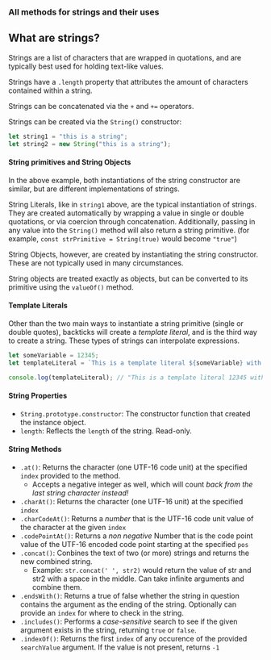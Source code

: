 ### All methods for strings and their uses

## What are strings?

Strings are a list of characters that are wrapped in quotations, and are typically best used for holding text-like values. 

Strings have a `.length` property that attributes the amount of characters contained within a string.

Strings can be concatenated via the `+` and `+=` operators.

Strings can be created via the `String()` constructor:

```js
let string1 = "this is a string";
let string2 = new String("this is a string");
```

#### String primitives and String Objects

In the above example, both instantiations of the string constructor are similar, but are different implementations of strings. 

String Literals, like in `string1` above, are the typical instantiation of strings. They are created automatically by wrapping a value in single or double quotations, or via coercion through concatenation. Additionally, passing in any value into the `String()` method will also return a string primitive. (for example, `const strPrimitive = String(true)` would become `"true"`)

String Objects, however, are created by instantiating the string constructor. These are not typically used in many circumstances. 

 String objects are treated exactly as objects, but can be converted to its primitive using the `valueOf()` method.

 #### Template Literals

 Other than the two main ways to instantiate a string primitive (single or double quotes), backticks will create a *template literal*, and is the third way to create a string. These types of strings can interpolate expressions. 

 ```js
 let someVariable = 12345;
 let templateLiteral = `This is a template literal ${someVariable} with a number in the middle`

 console.log(templateLiteral); // "This is a template literal 12345 with a number in the middle"
 
 ```

#### String Properties

* `String.prototype.constructor`: The constructor function that created the instance object. 
* `length`: Reflects the `length` of the string. Read-only.

#### String Methods

* `.at()`: Returns the character (one UTF-16 code unit) at the specified `index` provided to the method. 
    * Accepts a negative integer as well, which will count *back from the last string character instead!*
* `.charAt()`: Returns the character (one UTF-16 unit) at the specified `index`
* `.charCodeAt()`: Returns a *number* that is the UTF-16 code unit value of the character at the given `index`
* `.codePointAt()`: Returns a *non negative* Number that is the code point value of the UTF-16 encoded code point starting at the specified `pos`
* `.concat()`: Conbines the text of two (or more) strings and returns the new combined string.
    * Example: `str.concat(' ', str2)` would return the value of str and str2 with a space in the middle. Can take infinite arguments and combine them.
* `.endsWith()`: Returns a true of false whether the string in question contains the argument as the ending of the string. Optionally can provide an `index` for where to check in the string.
* `.includes()`: Performs a *case-sensitive* search to see if the given argument exists in the string, returning `true` or `false`. 
* `.indexOf()`: Returns the first `index` of any occurence of the provided `searchValue` argument. If the value is not present, returns `-1`
